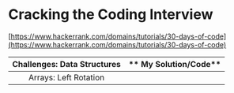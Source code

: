 # Cracking the Coding Interview

[https://www.hackerrank.com/domains/tutorials/30-days-of-code](https://www.hackerrank.com/domains/tutorials/30-days-of-code)

|    **Challenges: Data Structures**   |    ** My Solution/Code**    |
|:------------------------------------:|:---------------------------:|
| Arrays: Left Rotation                | []()                        |
